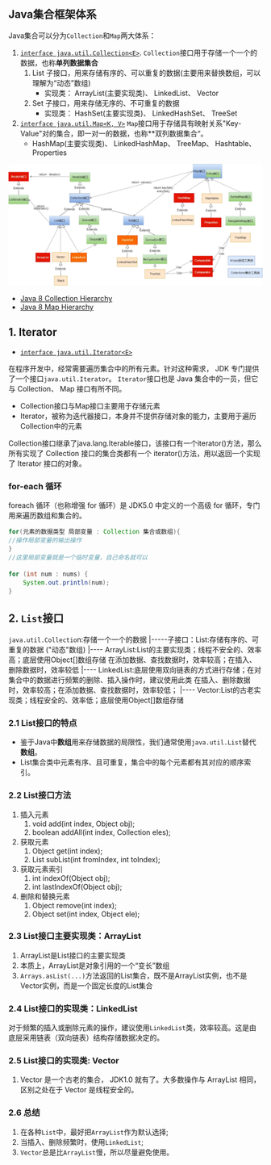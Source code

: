 ## Java集合框架体系
Java集合可以分为`Collection`和`Map`两大体系：
1. [`interface java.util.Collection<E>`](https://docs.oracle.com/en/java/javase/17/docs/api/java.base/java/util/Collection.html). `Collection`接口用于存储一个一个的数据，也称**单列数据集合**
   1. List 子接口，用来存储有序的、可以重复的数据(主要用来替换数组，可以理解为“动态”数组)
      * 实现类： ArrayList(主要实现类)、 LinkedList、 Vector
   2. Set 子接口，用来存储无序的、不可重复的数据
      * 实现类： HashSet(主要实现类)、 LinkedHashSet、 TreeSet
2. [`interface java.util.Map<K, V>`](https://docs.oracle.com/en/java/javase/17/docs/api/java.base/java/util/Map.html) `Map`接口用于存储具有映射关系"Key-Value"对的集合，即一对一的数据，也称**双列数据集合“。
   * HashMap(主要实现类)、 LinkedHashMap、 TreeMap、 Hashtable、 Properties

![](images/1680779187-集合框架全图.png)

* [Java 8 Collection Hierarchy](https://www.falkhausen.de/Java-8/java.util/Collection-Hierarchy.html)
* [Java 8 Map Hierarchy](https://www.falkhausen.de/Java-8/java.util/Map-Hierarchy.html)

## 1. Iterator
* [`interface java.util.Iterator<E>`](https://docs.oracle.com/en/java/javase/17/docs/api/java.base/java/util/Iterator.html)

在程序开发中，经常需要遍历集合中的所有元素。针对这种需求， JDK 专门提供了一个接口`java.util.Iterator`。 `Iterator`接口也是 Java 集合中的一员，但它与 Collection、 Map 接口有所不同。
* Collection接口与Map接口主要用于存储元素
* Iterator，被称为迭代器接口，本身并不提供存储对象的能力，主要用于遍历Collection中的元素
  
Collection接口继承了java.lang.Iterable接口，该接口有一个iterator()方法，那么所有实现了 Collection 接口的集合类都有一个 iterator()方法，用以返回一个实现了 Iterator 接口的对象。


### for-each 循环
foreach 循环（也称增强 for 循环）是 JDK5.0 中定义的一个高级 for 循环，专门用来遍历数组和集合的。
```java
for(元素的数据类型 局部变量 : Collection 集合或数组){
//操作局部变量的输出操作
}
//这里局部变量就是一个临时变量，自己命名就可以

for (int num : nums) {
    System.out.println(num);
}
```


## 2. `List`接口
`java.util.Collectio`n:存储一个一个的数据
   |-----子接口：List:存储有序的、可重复的数据 ("动态"数组)
      |---- ArrayList:List的主要实现类；线程不安全的、效率高；底层使用Object[]数组存储
            在添加数据、查找数据时，效率较高；在插入、删除数据时，效率较低
      |---- LinkedList:底层使用双向链表的方式进行存储；在对集合中的数据进行频繁的删除、插入操作时，建议使用此类
            在插入、删除数据时，效率较高；在添加数据、查找数据时，效率较低；
      |---- Vector:List的古老实现类；线程安全的、效率低；底层使用Object[]数组存储


### 2.1 List接口的特点
* 鉴于Java中**数组**用来存储数据的局限性，我们通常使用`java.util.List`替代**数组**。
* List集合类中元素有序、且可重复，集合中的每个元素都有其对应的顺序索引。


### 2.2 List接口方法
1. 插入元素
   1. void add(int index, Object obj);
   2. boolean addAll(int index, Collection eles);
2. 获取元素
   1. Object get(int index);
   2. List subList(int fromIndex, int toIndex);
3. 获取元素索引
   1. int indexOf(Object obj);
   2. int lastIndexOf(Object obj);
4. 删除和替换元素
   1. Object remove(int index);
   2. Object set(int index, Object ele);


### 2.3 List接口主要实现类：ArrayList
1. ArrayList是List接口的主要实现类
2. 本质上，ArrayList是对象引用的一个“变长”数组
3. `Arrays.asList(...)`方法返回的List集合，既不是ArrayList实例，也不是Vector实例，而是一个固定长度的List集合


### 2.4 List接口的实现类：LinkedList
对于频繁的插入或删除元素的操作，建议使用`LinkedList`类，效率较高。这是由底层采用链表（双向链表）结构存储数据决定的。


### 2.5 List接口的实现类: Vector
1. Vector 是一个古老的集合， JDK1.0 就有了。大多数操作与 ArrayList 相同，区别之处在于 Vector 是线程安全的。


### 2.6 总结
1. 在各种`List`中，最好把`ArrayList`作为默认选择;
2. 当插入、删除频繁时，使用`LinkedList`; 
3. `Vector`总是比`ArrayList`慢，所以尽量避免使用。

